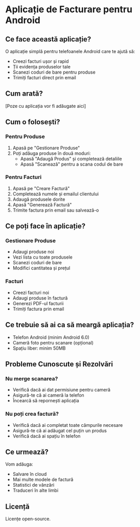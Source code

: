 # Aplicație de Facturare pentru Android

## Ce face această aplicație?
O aplicație simplă pentru telefoanele Android care te ajută să:
- Creezi facturi ușor și rapid
- Ții evidența produselor tale
- Scanezi coduri de bare pentru produse
- Trimiți facturi direct prin email

## Cum arată?
[Poze cu aplicația vor fi adăugate aici]

## Cum o folosești?

### Pentru Produse
1. Apasă pe "Gestionare Produse"
2. Poți adăuga produse în două moduri:
   - Apasă "Adaugă Produs" și completează detaliile
   - Apasă "Scanează" pentru a scana codul de bare

### Pentru Facturi
1. Apasă pe "Creare Factură"
2. Completează numele și emailul clientului
3. Adaugă produsele dorite
4. Apasă "Generează Factură"
5. Trimite factura prin email sau salvează-o

## Ce poți face în aplicație?

### Gestionare Produse
- Adaugi produse noi
- Vezi lista cu toate produsele
- Scanezi coduri de bare
- Modifici cantitatea și prețul

### Facturi
- Creezi facturi noi
- Adaugi produse în factură
- Generezi PDF-ul facturii
- Trimiți factura prin email

## Ce trebuie să ai ca să meargă aplicația?
- Telefon Android (minim Android 6.0)
- Cameră foto pentru scanare (opțional)
- Spațiu liber: minim 50MB

## Probleme Cunoscute și Rezolvări

### Nu merge scanarea?
- Verifică dacă ai dat permisiune pentru cameră
- Asigură-te că ai cameră la telefon
- Încearcă să repornești aplicația

### Nu poți crea factură?
- Verifică dacă ai completat toate câmpurile necesare
- Asigură-te că ai adăugat cel puțin un produs
- Verifică dacă ai spațiu în telefon

## Ce urmează?
Vom adăuga:
- Salvare în cloud
- Mai multe modele de factură
- Statistici de vânzări
- Traduceri în alte limbi

## Licență
Licențe open-source.
